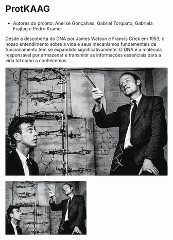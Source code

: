 # ProtKAAG
- Autores do projeto: Anelise Gonçalves, Gabriel Torquato, Gabriela Frajtag e Pedro Kramer

Desde a descoberta do DNA por James Watson e Francis Crick em 1953, o nosso entendimento sobre a vida e seus mecanismos fundamentais de funcionamento tem se expandido significativamente. O DNA é a molécula responsável por armazenar e transmitir as informações essenciais para a vida tal como a conhecemos.

![imagem watson e crick.png](https://github.com/Illuminis-CNPEM/ProtKAAG/blob/dede25006199420969ac0e18d4c72da662a71b0b/imagem%20watson%20e%20crick.png "James Watson e Francis Crick com o seu modelo de DNA nos Laboratórios Cavendish em 1953.")
 
<img src= "https://github.com/Illuminis-CNPEM/ProtKAAG/blob/dede25006199420969ac0e18d4c72da662a71b0b/imagem%20watson%20e%20crick.png" width="50%" height="50%">
